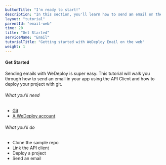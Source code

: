 ```yaml
---
buttonTitle: "I'm ready to start!"
description: "In this section, you'll learn how to send an email on the web using the WeDeploy API Client."
layout: "tutorial"
parentId: "email-web"
time: 20
title: "Get Started"
serviceName: "Email"
tutorialTitle: "Getting started with WeDeploy Email on the web"
weight: 1
---
```


#### Get Started

Sending emails with WeDeploy is super easy. This tutorial will walk you through how to send an email in your app using the API Client and how to deploy your project with git.

###### What you'll need

<ul class="checklist">
	<li><a href="https://git-scm.com/downloads" target="_blank">Git</a></li>
	<li><a href="http://dashboard.wedeploy.com/signup" target="_blank">A WeDeploy account</a></li>
</ul>

###### What you'll do

<ul class="checklist">
	<li>Clone the sample repo</li>
	<li>Link the API client</li>
	<li>Deploy a project</li>
	<li>Send an email</li>
</ul>

